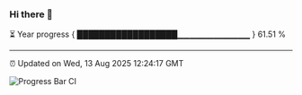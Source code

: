 ### Hi there 👋

⏳ Year progress { ██████████████████▁▁▁▁▁▁▁▁▁▁▁▁ } 61.51 %

---

⏰ Updated on Wed, 13 Aug 2025 12:24:17 GMT

![Progress Bar CI](https://github.com/Shyam-Makwana/GitHub-Actions-Demo/workflows/Progress%20Bar%20CI/badge.svg)
